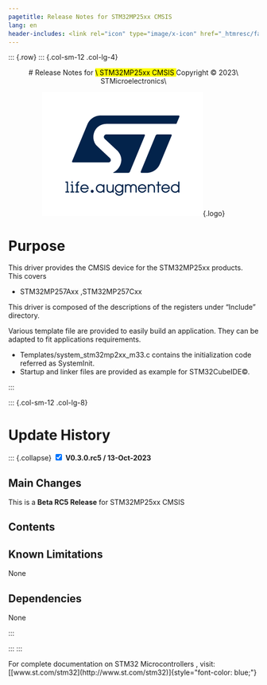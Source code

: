 ```yaml
---
pagetitle: Release Notes for STM32MP25xx CMSIS
lang: en
header-includes: <link rel="icon" type="image/x-icon" href="_htmresc/favicon.png" />
---
```


::: {.row}
::: {.col-sm-12 .col-lg-4}

<center>
# Release Notes for <mark>\ STM32MP25xx CMSIS </mark>
Copyright &copy; 2023\ STMicroelectronics\
    
[![ST logo](_htmresc/st_logo_2020.png)](https://www.st.com){.logo}
</center>

# Purpose
		
This driver provides the CMSIS device for the STM32MP25xx products. This covers

- STM32MP257Axx ,STM32MP257Cxx

This driver is composed of the descriptions of the registers under “Include” directory.

Various template file are provided to easily build an application. They can be adapted to fit applications requirements.

- Templates/system_stm32mp2xx_m33.c contains the initialization code referred as SystemInit.
- Startup and linker files are provided as example for STM32CubeIDE©.
  
:::

::: {.col-sm-12 .col-lg-8}

# __Update History__

::: {.collapse}
<input type="checkbox" id="collapse-section0" checked aria-hidden="true">
<label for="collapse-section0" checked aria-hidden="true">__V0.3.0.rc5 / 13-Oct-2023__</label>
<div>

## Main Changes

This is a **Beta RC5 Release** for STM32MP25xx CMSIS

## Contents

## Known Limitations

None

## Dependencies

None

</div>
:::

:::
:::

<footer class="sticky">
For complete documentation on STM32 Microcontrollers </mark> ,
visit: [[www.st.com/stm32](http://www.st.com/stm32)]{style="font-color: blue;"}
</footer>
